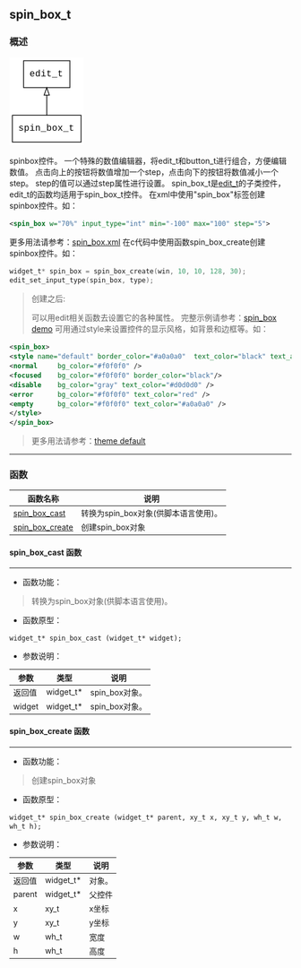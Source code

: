 ## spin\_box\_t
### 概述
![image](images/spin_box_t_0.png)

spinbox控件。
一个特殊的数值编辑器，将edit\_t和button\_t进行组合，方便编辑数值。
点击向上的按钮将数值增加一个step，点击向下的按钮将数值减小一个step。
step的值可以通过step属性进行设置。
spin_box\_t是[edit\_t](edit_t.md)的子类控件，edit\_t的函数均适用于spin\_box\_t控件。
在xml中使用"spin_box"标签创建spinbox控件。如：
```xml
<spin_box w="70%" input_type="int" min="-100" max="100" step="5">
```
>
更多用法请参考：[spin_box.xml](https://github.com/zlgopen/awtk/blob/master/demos/assets/default/raw/ui/spinbox.xml)
在c代码中使用函数spin_box\_create创建spinbox控件。如：
```c
widget_t* spin_box = spin_box_create(win, 10, 10, 128, 30);
edit_set_input_type(spin_box, type);
```
> 创建之后:
>
> 可以用edit相关函数去设置它的各种属性。
> 完整示例请参考：[spin_box
demo](https://github.com/zlgopen/awtk-c-demos/blob/master/demos/spin_box.c)
可用通过style来设置控件的显示风格，如背景和边框等。如：
```xml
<spin_box>
<style name="default" border_color="#a0a0a0"  text_color="black" text_align_h="left">
<normal     bg_color="#f0f0f0" />
<focused    bg_color="#f0f0f0" border_color="black"/>
<disable    bg_color="gray" text_color="#d0d0d0" />
<error      bg_color="#f0f0f0" text_color="red" />
<empty      bg_color="#f0f0f0" text_color="#a0a0a0" />
</style>
</spin_box>
```
> 更多用法请参考：[theme
default](https://github.com/zlgopen/awtk/blob/master/demos/assets/default/raw/styles/default.xml#L128)

----------------------------------
### 函数
<p id="spin_box_t_methods">

| 函数名称 | 说明 | 
| -------- | ------------ | 
| <a href="#spin_box_t_spin_box_cast">spin\_box\_cast</a> | 转换为spin_box对象(供脚本语言使用)。 |
| <a href="#spin_box_t_spin_box_create">spin\_box\_create</a> | 创建spin_box对象 |
#### spin\_box\_cast 函数
-----------------------

* 函数功能：

> <p id="spin_box_t_spin_box_cast">转换为spin_box对象(供脚本语言使用)。


* 函数原型：

```
widget_t* spin_box_cast (widget_t* widget);
```

* 参数说明：

| 参数 | 类型 | 说明 |
| -------- | ----- | --------- |
| 返回值 | widget\_t* | spin\_box对象。 |
| widget | widget\_t* | spin\_box对象。 |
#### spin\_box\_create 函数
-----------------------

* 函数功能：

> <p id="spin_box_t_spin_box_create">创建spin_box对象


* 函数原型：

```
widget_t* spin_box_create (widget_t* parent, xy_t x, xy_t y, wh_t w, wh_t h);
```

* 参数说明：

| 参数 | 类型 | 说明 |
| -------- | ----- | --------- |
| 返回值 | widget\_t* | 对象。 |
| parent | widget\_t* | 父控件 |
| x | xy\_t | x坐标 |
| y | xy\_t | y坐标 |
| w | wh\_t | 宽度 |
| h | wh\_t | 高度 |
